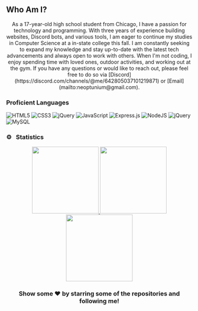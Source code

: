 ## Who Am I?
<p align="center">
As a 17-year-old high school student from Chicago, I have a passion for technology and programming. With three years of experience building websites, Discord bots, and various tools, I am eager to continue my studies in Computer Science at a in-state college this fall. I am constantly seeking to expand my knowledge and stay up-to-date with the latest tech advancements and always open to work with others. When I'm not coding, I enjoy spending time with loved ones, outdoor activities, and working out at the gym. If you have any questions or would like to reach out, please feel free to do so via [Discord](https://discord.com/channels/@me/642805037101219871) or [Email](mailto:neoptunium@gmail.com).
</p>

### Proficient Languages

![HTML5](https://img.shields.io/badge/html5-%23E34F26.svg?style=for-the-badge&logo=html5&logoColor=white) 
![CSS3](https://img.shields.io/badge/css3-%231572B6.svg?style=for-the-badge&logo=css3&logoColor=white) 
![jQuery](https://img.shields.io/badge/-sass-C51A4A?style=for-the-badge&logo=sass)
![JavaScript](https://img.shields.io/badge/javascript-%23323330.svg?style=for-the-badge&logo=javascript&logoColor=%23F7DF1E)
![Express.js](https://img.shields.io/badge/express.js-%23404d59.svg?style=for-the-badge&logo=express&logoColor=%2361DAFB)
![NodeJS](https://img.shields.io/badge/node.js-6DA55F?style=for-the-badge&logo=node.js&logoColor=white)
![jQuery](https://img.shields.io/badge/-jquery-C51A4A?style=for-the-badge&logo=jquery)
![MySQL](https://img.shields.io/badge/mysql-%2300f.svg?style=for-the-badge&logo=mysql&logoColor=white)


### ⚙️ &nbsp; Statistics
<p align="center">
<a href="https://github.com/neoptunium">
  <img height="180em" src="https://github-readme-stats-eight-theta.vercel.app/api?username=Neoptunium&show_icons=true&theme=react&include_all_commits=true&count_private=true"/>
  <img height="180em" src="https://github-readme-stats-eight-theta.vercel.app/api/top-langs/?username=neoptunium&layout=compact&langs_count=8&theme=react"/>
<img height="180em" src="https://github-readme-streak-stats.herokuapp.com/?user=neoptunium&theme=react&hide_border=true"/>
</a>
</p>

<h3 align=center>Show some ❤️ by starring some of the repositories and following me!</h3>
